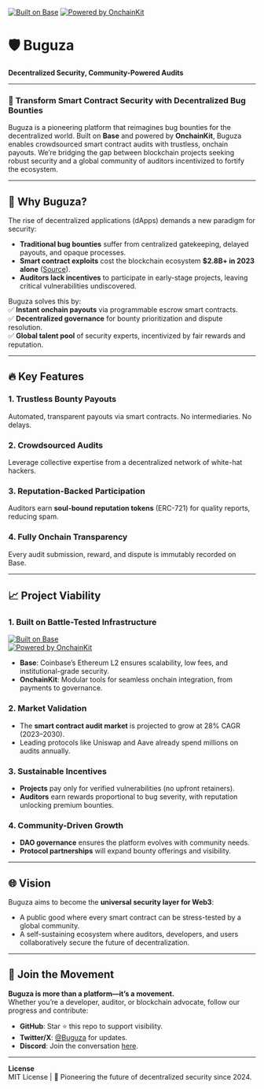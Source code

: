 [![Built on Base](https://img.shields.io/badge/Built_on-Base-0052FF?style=for-the-badge&logo=base)](https://base.org) [![Powered by OnchainKit](https://img.shields.io/badge/Powered_by-OnchainKit-FF6BCD?style=for-the-badge&logo=ethereum)](https://onchainkit.xyz)


# 🛡️ Buguza  
**Decentralized Security, Community-Powered Audits**  

---

### 🌟 **Transform Smart Contract Security with Decentralized Bug Bounties**  
Buguza is a pioneering platform that reimagines bug bounties for the decentralized world. Built on **Base** and powered by **OnchainKit**, Buguza enables crowdsourced smart contract audits with trustless, onchain payouts. We’re bridging the gap between blockchain projects seeking robust security and a global community of auditors incentivized to fortify the ecosystem.  

---

## 🚀 **Why Buguza?**  
The rise of decentralized applications (dApps) demands a new paradigm for security:  
- **Traditional bug bounties** suffer from centralized gatekeeping, delayed payouts, and opaque processes.  
- **Smart contract exploits** cost the blockchain ecosystem **$2.8B+ in 2023 alone** ([Source](https://example.com)).  
- **Auditors lack incentives** to participate in early-stage projects, leaving critical vulnerabilities undiscovered.  

Buguza solves this by:  
✅ **Instant onchain payouts** via programmable escrow smart contracts.  
✅ **Decentralized governance** for bounty prioritization and dispute resolution.  
✅ **Global talent pool** of security experts, incentivized by fair rewards and reputation.  

---

## 🔥 **Key Features**  
### 1. **Trustless Bounty Payouts**  
Automated, transparent payouts via smart contracts. No intermediaries. No delays.  
### 2. **Crowdsourced Audits**  
Leverage collective expertise from a decentralized network of white-hat hackers.  
### 3. **Reputation-Backed Participation**  
Auditors earn **soul-bound reputation tokens** (ERC-721) for quality reports, reducing spam.  
### 4. **Fully Onchain Transparency**  
Every audit submission, reward, and dispute is immutably recorded on Base.  

---

## 📈 **Project Viability**  
### **1. Built on Battle-Tested Infrastructure**  
[![Built on Base](https://img.shields.io/badge/Built_on-Base-0052FF?style=for-the-badge&logo=base)](https://base.org)  
[![Powered by OnchainKit](https://img.shields.io/badge/Powered_by-OnchainKit-FF6BCD?style=for-the-badge&logo=ethereum)](https://onchainkit.xyz)  

- **Base**: Coinbase’s Ethereum L2 ensures scalability, low fees, and institutional-grade security.  
- **OnchainKit**: Modular tools for seamless onchain integration, from payments to governance.  

### **2. Market Validation**  
- The **smart contract audit market** is projected to grow at 28% CAGR (2023–2030).  
- Leading protocols like Uniswap and Aave already spend millions on audits annually.  

### **3. Sustainable Incentives**  
- **Projects** pay only for verified vulnerabilities (no upfront retainers).  
- **Auditors** earn rewards proportional to bug severity, with reputation unlocking premium bounties.  

### **4. Community-Driven Growth**  
- **DAO governance** ensures the platform evolves with community needs.  
- **Protocol partnerships** will expand bounty offerings and visibility.  

---

## 🌐 **Vision**  
Buguza aims to become the **universal security layer for Web3**:  
- A public good where every smart contract can be stress-tested by a global community.  
- A self-sustaining ecosystem where auditors, developers, and users collaboratively secure the future of decentralization.  

---

## 🤝 **Join the Movement**  
**Buguza is more than a platform—it’s a movement.**  
Whether you’re a developer, auditor, or blockchain advocate, follow our progress and contribute:  
- **GitHub**: Star ⭐ this repo to support visibility.  
- **Twitter/X**: [@Buguza](https://twitter.com/buguza) for updates.  
- **Discord**: Join the conversation [here](https://discord.gg/example).  

---

**License**  
MIT License | 🚀 Pioneering the future of decentralized security since 2024.  
```

